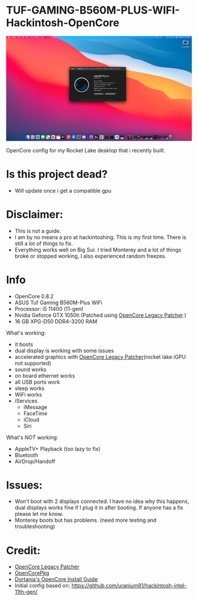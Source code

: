 # TUF-GAMING-B560M-PLUS-WIFI-Hackintosh-OpenCore

![Big Sur](image1.png)

OpenCore config for my Rocket Lake desktop that i recently built.

# Is this project dead?
* Will update once i get a compatible gpu

# Disclaimer:
* This is not a guide.
* I am by no means a pro at hackintoshing. This is my first time. There is still a lot of things to fix.
* Everything works well on Big Sur. I tried Monterey and a lot of things broke or stopped working, I also experienced random freezes.

# Info
* OpenCore 0.8.2
* ASUS Tuf Gaming B560M-Plus WiFi
* Processor: i5 11400 (11-gen)
* Nvidia Geforce GTX 1050ti (Patched using [OpenCore Legacy Patcher](https://github.com/dortania/OpenCore-Legacy-Patcher/).)
* 16 GB XPG-D50 DDR4-3200 RAM

What's working: 

* it boots 
* dual display is working with some issues
* accelerated graphics with [OpenCore Legacy Patcher](https://github.com/dortania/OpenCore-Legacy-Patcher/)(rocket lake iGPU not supported)
* sound works
* on board ethernet works
* all USB ports work
* sleep works
* WiFi works
* iServices
  * iMessage
  * FaceTime
  * iCloud
  * Siri

What's *NOT* working:

* AppleTV+ Playback (too lazy to fix)
* Bluetooth
* AirDrop/Handoff

# Issues:

* Won't boot with 2 displays connected. I have no idea why this happens, dual displays works fine if I plug it in after booting. If anyone has a fix please let me know.
* Monterey boots but has problems. (need more testing and troubleshooting)

# Credit:

* [OpenCore Legacy Patcher](https://github.com/dortania/OpenCore-Legacy-Patcher/)
* [OpenCorePkg](https://github.com/acidanthera/OpenCorePkg)
* [Dortania's OpenCore Install Guide](https://dortania.github.io/OpenCore-Install-Guide/)
* Initial config based on: https://github.com/uranium81/hackintosh-intel-11th-gen/













